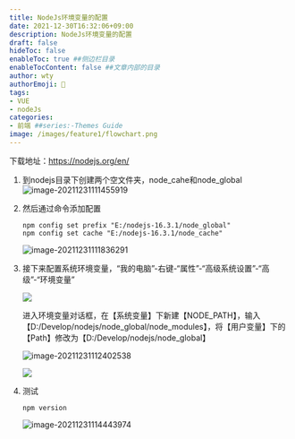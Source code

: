 ```yaml
---
title: NodeJs环境变量的配置
date: 2021-12-30T16:32:06+09:00
description: NodeJs环境变量的配置
draft: false
hideToc: false
enableToc: true ##侧边栏目录
enableTocContent: false ##文章内部的目录
author: wty                                                                                                                                                                                                                                                                                                                                                                                                                                                                                                                                                                                                                                                                                                                                                                                                                                                                                                                                                                                                                                                                                                                                                                                                                                                                                                                                                
authorEmoji: 🤖
tags:
- VUE
- nodeJs
categories:
- 前端 ##series:-Themes Guide
image: /images/feature1/flowchart.png
---
```


下载地址：https://nodejs.org/en/

1. 到nodejs目录下创建两个空文件夹，node_cahe和node_global![image-20211231111455919](/images/node环境变量/image-20211231111455919.png)

2. 然后通过命令添加配置

   ```
   npm config set prefix "E:/nodejs-16.3.1/node_global"
   npm config set cache "E:/nodejs-16.3.1/node_cache"
   ```

   ![image-20211231111836291](/images/node环境变量/image-20211231111836291.png)

3. 接下来配置系统环境变量，“我的电脑”-右键-“属性”-“高级系统设置”-“高级”-“环境变量”

   ![](/images/node环境变量/环境变量.png)

    进入环境变量对话框，在【系统变量】下新建【NODE_PATH】，输入【D:/Develop/nodejs/node_global/node_modules】，将【用户变量】下的【Path】修改为【D:/Develop/nodejs/node_global】

   ![image-20211231112402538](/images/node环境变量/环境变量1.png)

   ![](/images/node环境变量/环境变量2.jpg)

4. 测试

   ```
   npm version
   ```

   ![image-20211231114443974](/images/node环境变量/image-20211231114443974.png)

   